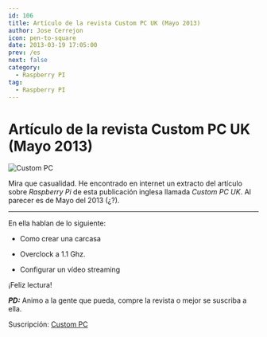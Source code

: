 ```yaml
---
id: 106
title: Artículo de la revista Custom PC UK (Mayo 2013)
author: Jose Cerrejon
icon: pen-to-square
date: 2013-03-19 17:05:00
prev: /es
next: false
category:
  - Raspberry PI
tag:
  - Raspberry PI
---
```


# Artículo de la revista Custom PC UK (Mayo 2013)

![Custom PC](/images/PCUK_0513.jpg)

Mira que casualidad. He encontrado en internet un extracto del artículo sobre *Raspberry Pi* de esta publicación inglesa llamada *Custom PC UK*. Al parecer es de Mayo del 2013 (¿?).

- - -
En ella hablan de lo siguiente:

* Como crear una carcasa

* Overclock a 1.1 Ghz.

* Configurar un vídeo streaming

¡Feliz lectura! 

***PD:*** Animo a la gente que pueda, compre la revista o mejor se suscriba a ella.

Suscripción: [Custom PC](http://gb.zinio.com/browse/publications/index.jsp?productId=500602138&sch=true)
